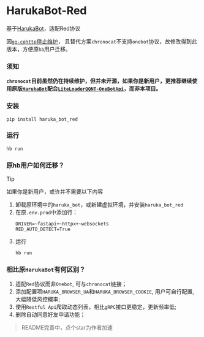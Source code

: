 # HarukaBot-Red
 基于[HarukaBot](https://github.com/SK-415/HarukaBot)，适配Red协议

因[`go-cqhttp`停止维护](https://github.com/Mrs4s/go-cqhttp/issues/2471)，
且替代方案`chronocat`不支持`onebot`协议，故修改得到此版本，方便原`hb`用户迁移。

### 须知
**`chronocat`目前虽然仍在持续维护，但并未开源，如果你是新用户，更推荐继续使用原版[`HarukaBot`](https://github.com/SK-415/HarukaBot)配合[`LiteLoaderQQNT-OneBotApi`](https://github.com/linyuchen/LiteLoaderQQNT-OneBotApi)，而非本项目。**

### 安装
```commandline
pip install haruka_bot_red
```

### 运行
```commandline
hb run
```

### 原hb用户如何迁移？

> [!TIP]
> 如果你是新用户，或许并不需要以下内容

1. 卸载原环境中的`haruka_bot`，或新建虚拟环境，并安装`haruka_bot_red`
1. 在原`.env.prod`中添加行：
    ```dotenv
    DRIVER=~fastapi+~httpx+~websockets
    RED_AUTO_DETECT=True
    ```
1. 运行
    ```commandline
    hb run
    ```

### 相比原`HarukaBot`有何区别？
1. 适配`Red`协议而非`Onebot`, 可与`chronocat`链接；
2. 添加配置项`HARUKA_BROWSER_UA`和`HARUKA_BROWSER_COOKIE`, 用户可自行配置, 大幅降低风控概率;
3. 使用`Restful Api`爬取动态列表，相比`gRPC`接口更稳定，更新频率低;
4. 删除自动同意好友申请功能；


> README完善中，点个star为作者加速
